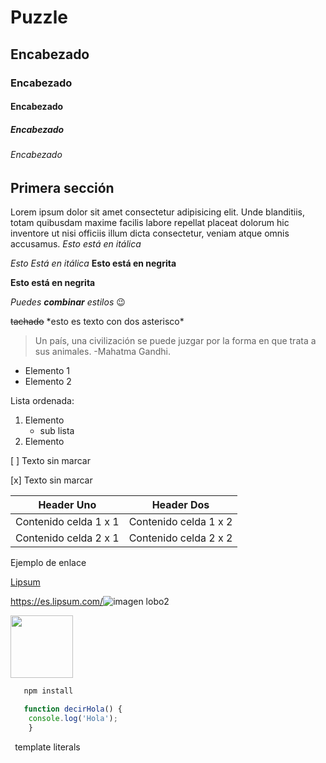 # Puzzle
## Encabezado
### Encabezado
#### Encabezado
##### Encabezado
###### Encabezado

 ## Primera sección 
Lorem ipsum dolor sit amet consectetur adipisicing elit. Unde blanditiis, totam quibusdam maxime facilis labore repellat placeat dolorum hic inventore ut nisi officiis illum dicta consectetur, veniam atque omnis accusamus.
*Esto está en itálica* 

_Esto Está en itálica_
**Esto está en negrita**

__Esto está en negrita__

 *Puedes **combinar** estilos*
 😉

 ~~tachado~~
  \*esto es texto con dos asterisco\*
  
  >Un país, una civilización se puede juzgar por la forma en que trata a sus animales. -Mahatma Gandhi.

* Elemento 1
* Elemento 2 

Lista ordenada:
1. Elemento
    * sub lista
2. Elemento

[ ] Texto sin marcar


[x] Texto sin marcar 

| Header Uno | Header Dos |
| ---------- | ---------- |
| Contenido celda 1 x 1 | Contenido celda 1 x 2 |
| Contenido celda 2 x 1 | Contenido celda 2 x 2 |

Ejemplo de enlace

[Lipsum](https://www.lipsum.com/)

<https://es.lipsum.com/>![imagen lobo2](https://github.com/user-attachments/assets/92e9e3a4-5864-4c67-8e93-f2d24f868c5e)


<img src="https://github.com/user-attachments/assets/92e9e3a4-5864-4c67-8e93-f2d24f868c5e" width = "100">

```bash
   npm install
```

```javascript
   function decirHola() {
    console.log('Hola');
    }
```


` `template literals

